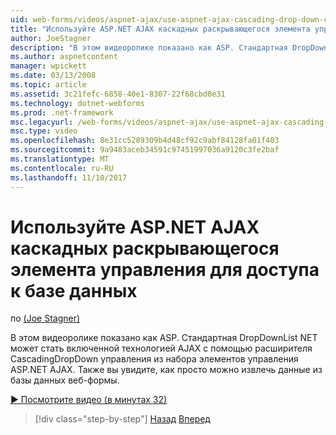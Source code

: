 ```yaml
---
uid: web-forms/videos/aspnet-ajax/use-aspnet-ajax-cascading-drop-down-control-to-access-a-database
title: "Используйте ASP.NET AJAX каскадных раскрывающегося элемента управления для доступа к базе данных | Документы Microsoft"
author: JoeStagner
description: "В этом видеоролике показано как ASP. Стандартная DropDownList NET может стать включенной технологией AJAX с помощью управления расширителя CascadingDropDown из элемент управления AJAX ASP.NET..."
ms.author: aspnetcontent
manager: wpickett
ms.date: 03/13/2008
ms.topic: article
ms.assetid: 3c21fefc-6858-40e1-8307-22f68cbd0e31
ms.technology: dotnet-webforms
ms.prod: .net-framework
msc.legacyurl: /web-forms/videos/aspnet-ajax/use-aspnet-ajax-cascading-drop-down-control-to-access-a-database
msc.type: video
ms.openlocfilehash: 8e31cc5289309b4d48cf92c9abf84128fa01f403
ms.sourcegitcommit: 9a9483aceb34591c97451997036a9120c3fe2baf
ms.translationtype: MT
ms.contentlocale: ru-RU
ms.lasthandoff: 11/10/2017
---
```

<a name="use-aspnet-ajax-cascading-drop-down-control-to-access-a-database"></a>Используйте ASP.NET AJAX каскадных раскрывающегося элемента управления для доступа к базе данных
====================
по [(Joe Stagner)](https://github.com/JoeStagner)

В этом видеоролике показано как ASP. Стандартная DropDownList NET может стать включенной технологией AJAX с помощью расширителя CascadingDropDown управления из набора элементов управления ASP.NET AJAX. Также вы увидите, как просто можно извлечь данные из базы данных веб-формы.

[&#9654; Посмотрите видео (в минутах 32)](https://channel9.msdn.com/Blogs/ASP-NET-Site-Videos/use-aspnet-ajax-cascading-drop-down-control-to-access-a-database)

>[!div class="step-by-step"]
[Назад](two-simple-techniques-for-triggering-updates-to-update-panels.md)
[Вперед](implement-infinite-data-patterns-in-ajax.md)
